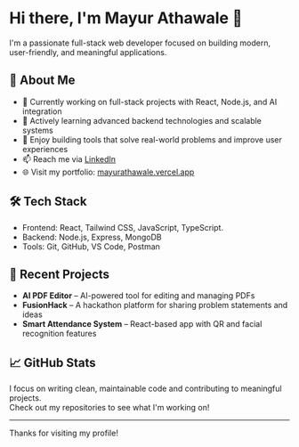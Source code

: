 # Hi there, I'm Mayur Athawale 👋

I'm a passionate full-stack web developer focused on building modern, user-friendly, and meaningful applications.

## 🚀 About Me

- 💼 Currently working on full-stack projects with React, Node.js, and AI integration
- 🌱 Actively learning advanced backend technologies and scalable systems
- 🔧 Enjoy building tools that solve real-world problems and improve user experiences
- 📫 Reach me via [LinkedIn](https://www.linkedin.com/in/mayur-athawale-6153a9349/)
- 🌐 Visit my portfolio: [mayurathawale.vercel.app](https://mayurathawale.vercel.app/)

## 🛠️ Tech Stack

- Frontend: React, Tailwind CSS, JavaScript, TypeScript.
- Backend: Node.js, Express, MongoDB
- Tools: Git, GitHub, VS Code, Postman

## 📌 Recent Projects

- **AI PDF Editor** – AI-powered tool for editing and managing PDFs
- **FusionHack** – A hackathon platform for sharing problem statements and ideas
- **Smart Attendance System** – React-based app with QR and facial recognition features

## 📈 GitHub Stats

I focus on writing clean, maintainable code and contributing to meaningful projects.  
Check out my repositories to see what I'm working on!

---

Thanks for visiting my profile!
